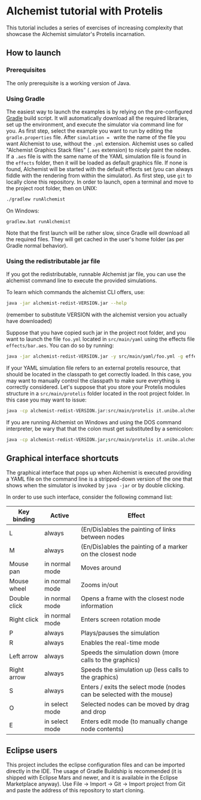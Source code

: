 # Alchemist tutorial with Protelis

This tutorial includes a series of exercises of increasing complexity that showcase the Alchemist simulator's Protelis incarnation.


## How to launch

### Prerequisites

The only prerequisite is a working version of Java.

### Using Gradle

The easiest way to launch the examples is by relying on the pre-configured [Gradle][Gradle] build script. It will automatically download all the required libraries, set up the environment, and execute the simulator via command line for you.
As first step, select the example you want to run by editing the `gradle.properties` file. After `simulation = ` write the name of the file you want Alchemist to use, without the `.yml` extension.
Alchemist uses so called "Alchemist Graphics Stack files" (`.aes` extension) to nicely paint the nodes. If a `.aes` file is with the same name of the YAML simulation file is found in the `effects` folder, then it will be loaded as default graphics file. If none is found, Alchemist will be started with the default effects set (you can always fiddle with the rendering from within the simulator).
As first step, use `git` to locally clone this repository.
In order to launch, open a terminal and move to the project root folder, then on UNIX:
```bash
./gradlew runAlchemist
```
On Windows:
```
gradlew.bat runAlchemist
```

Note that the first launch will be rather slow, since Gradle will download all the required files. They will get cached in the user's home folder (as per Gradle normal behavior).

### Using the redistributable jar file

If you got the redistributable, runnable Alchemist jar file, you can use the alchemist command line to execute the provided simulations.

To learn which commands the alchemist CLI offers, use:

```bash
java -jar alchemist-redist-VERSION.jar --help
```
(remember to substitute VERSION with the alchemist version you actually have downloaded)

Suppose that you have copied such jar in the project root folder, and you want to launch the file `foo.yml` located in `src/main/yaml` using the effects file `effects/bar.aes`. You can do so by running:
```bash
java -jar alchemist-redist-VERSION.jar -y src/main/yaml/foo.yml -g effects/bar.aes
```
If your YAML simulation file refers to an external protelis resource, that should be located in the classpath to get correctly loaded.
In this case, you may want to manually control the classpath to make sure everything is correctly considered.
Let's suppose that you store your Protelis modules structure in a `src/main/protelis` folder located in the root project folder. In this case you may want to issue:
```bash
java -cp alchemist-redist-VERSION.jar:src/main/protelis it.unibo.alchemist.Alchemist -y src/main/yaml/foo.yml -g effects/bar.aes
```
If you are running Alchemist on Windows and using the DOS command interpreter, be wary that that the colon must get substituted by a semicolon:
```bash
java -cp alchemist-redist-VERSION.jar;src/main/protelis it.unibo.alchemist.Alchemist -y src/main/yaml/foo.yml -g effects/bar.aes
```

## Graphical interface shortcuts

The graphical interface that pops up when Alchemist is executed providing a YAML file on the command line is a stripped-down version of the one that shows when the simulator is invoked by `java -jar` or by double clicking.

In order to use such interface, consider the following command list:

| Key binding | Active          | Effect                                                                |
| ------------ | -------------- | --------------------------------------------------------------------- |
| L            | always         | (En/Dis)ables the painting of links between nodes                     |
| M            | always         | (En/Dis)ables the painting of a marker on the closest node            |
| Mouse pan    | in normal mode | Moves around                                                          |
| Mouse wheel  | in normal mode | Zooms in/out                                                          |
| Double click | in normal mode | Opens a frame with the closest node information                       |
| Right click  | in normal mode | Enters screen rotation mode                                           |
| P            | always         | Plays/pauses the simulation                                           |
| R            | always         | Enables the real-time mode                                            |
| Left arrow   | always         | Speeds the simulation down (more calls to the graphics)               |
| Right arrow  | always         | Speeds the simulation up (less calls to the graphics)                 |
| S            | always         | Enters / exits the select mode (nodes can be selected with the mouse) |
| O            | in select mode | Selected nodes can be moved by drag and drop                          |
| E            | in select mode | Enters edit mode (to manually change node contents)                   |


## Eclipse users

This project includes the eclipse configuration files and can be imported directly in the IDE.
The usage of Gradle Buildship is recommended (it is shipped with Eclipse Mars and newer, and it is available in the Eclipse Marketplace anyway).
Use File -> Import -> Git -> Import project from Git and paste the address of this repository to start cloning.


[Gradle]: http://gradle.org/